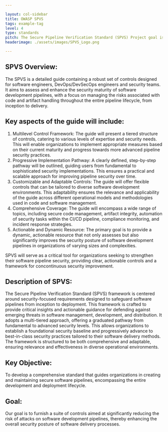 ```yaml
---

layout: col-sidebar
title: OWASP SPVS
tags: example-tag
level: 4
type: standards
pitch: The Secure Pipeline Verification Standard (SPVS) Project goal is to develop a comprehensive standard that guides organizations in creating and maintaining secure software pipelines, encompassing the entire development and deployment lifecycle.
headerimage: ./assets/images/SPVS_Logo.png

---
```


## SPVS Overview:

The SPVS is a detailed guide containing a robust set of controls designed for software engineers, DevOps/DevSecOps engineers and security teams. It aims to assess and enhance the security maturity of software development pipelines, with a focus on managing the risks associated with code and artifact handling throughout the entire pipeline lifecycle, from inception to delivery.

## Key aspects of the guide will include:

1. Multilevel Control Framework: The guide will present a tiered structure of controls, catering to various levels of expertise and security needs. This will enable organizations to implement appropriate measures based on their current maturity and progress towards more advanced pipeline security practices.
2. Progressive Implementation Pathway: A clearly defined, step-by-step pathway will be outlined, guiding users from fundamental to sophisticated security implementations. This ensures a practical and scalable approach for improving pipeline security over time.
3. Customizable and Adaptable Controls: The guide will offer flexible controls that can be tailored to diverse software development environments. This adaptability ensures the relevance and applicability of the guide across different operational models and methodologies used in code and software management.
4. Comprehensive Coverage: The guide will encompass a wide range of topics, including secure code management, artifact integrity, automation of security tasks within the CI/CD pipeline, compliance monitoring, and incident response strategies.
5. Actionable and Dynamic Resource: The primary goal is to provide a dynamic, actionable resource that not only assesses but also significantly improves the security posture of software development pipelines in organizations of varying sizes and complexities.

SPVS will serve as a critical tool for organizations seeking to strengthen their software pipeline security, providing clear, actionable controls and a framework for concontinuous security improvement.

## Description of SPVS:
The Secure Pipeline Verification Standard (SPVS) framework is centered around security-focused requirements designed to safeguard software pipelines from inception to deployment. This framework is crafted to provide critical insights and actionable guidance for defending against emerging threats in software management, development, and distribution. It adopts a multi-tiered approach, offering a graduated pathway from fundamental to advanced security levels. This allows organizations to establish a foundational security baseline and progressively advance to best-in-class security practices tailored to their software delivery methods. The framework is structured to be both comprehensive and adaptable, ensuring relevance and effectiveness in diverse operational environments.

## Key Objective:

To develop a comprehensive standard that guides organizations in creating and maintaining secure software pipelines, encompassing the entire development and deployment lifecycle.

## Goal:

Our goal is to furnish a suite of controls aimed at significantly reducing the risk of attacks on software development pipelines, thereby enhancing the overall security posture of software delivery processes.
